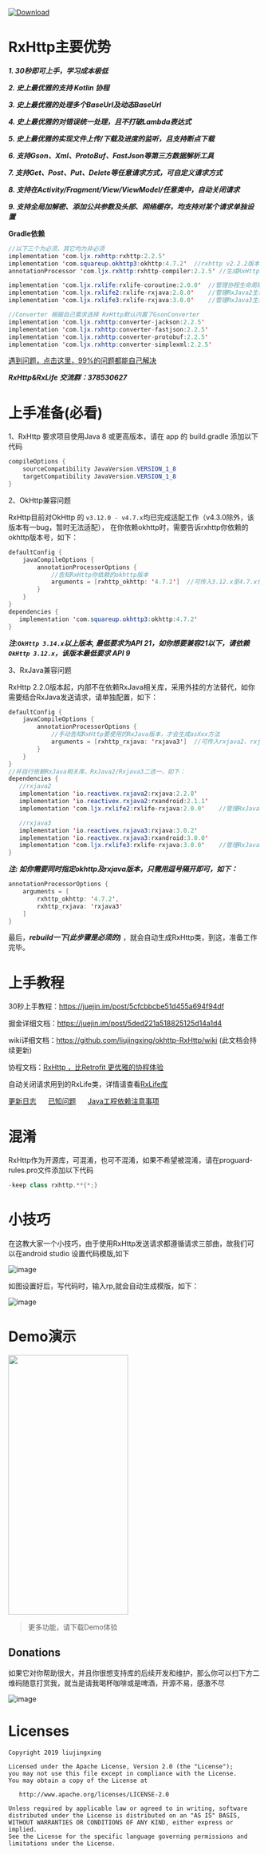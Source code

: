 [ ![Download](https://api.bintray.com/packages/32774707/maven/rxhttp2/images/download.svg) ](https://bintray.com/32774707/maven/rxhttp2/_latestVersion)

# RxHttp主要优势

  ***1. 30秒即可上手，学习成本极低***

  ***2. 史上最优雅的支持 Kotlin 协程***

  ***3. 史上最优雅的处理多个BaseUrl及动态BaseUrl***

  ***4. 史上最优雅的对错误统一处理，且不打破Lambda表达式***

  ***5. 史上最优雅的实现文件上传/下载及进度的监听，且支持断点下载***

  ***6. 支持Gson、Xml、ProtoBuf、FastJson等第三方数据解析工具***

  ***7. 支持Get、Post、Put、Delete等任意请求方式，可自定义请求方式***

  ***8. 支持在Activity/Fragment/View/ViewModel/任意类中，自动关闭请求***

  ***9. 支持全局加解密、添加公共参数及头部、网络缓存，均支持对某个请求单独设置***

**Gradle依赖**

```java
//以下三个为必须，其它均为非必须
implementation 'com.ljx.rxhttp:rxhttp:2.2.5'
implementation 'com.squareup.okhttp3:okhttp:4.7.2'  //rxhttp v2.2.2版本起，需要手动依赖okhttp
annotationProcessor 'com.ljx.rxhttp:rxhttp-compiler:2.2.5' //生成RxHttp类，kotlin用户，请使用kapt替代annotationProcessor

implementation 'com.ljx.rxlife:rxlife-coroutine:2.0.0'  //管理协程生命周期，页面销毁，关闭请求
implementation 'com.ljx.rxlife2:rxlife-rxjava:2.0.0'    //管理RxJava2生命周期，页面销毁，关闭请求
implementation 'com.ljx.rxlife3:rxlife-rxjava:3.0.0'    //管理RxJava3生命周期，页面销毁，关闭请求

//Converter 根据自己需求选择 RxHttp默认内置了GsonConverter
implementation 'com.ljx.rxhttp:converter-jackson:2.2.5'
implementation 'com.ljx.rxhttp:converter-fastjson:2.2.5'
implementation 'com.ljx.rxhttp:converter-protobuf:2.2.5'
implementation 'com.ljx.rxhttp:converter-simplexml:2.2.5'
```
[遇到问题，点击这里，99%的问题都能自己解决](https://github.com/liujingxing/okhttp-RxHttp/wiki/FAQ)

***RxHttp&RxLife 交流群：378530627***

# 上手准备(必看)

1、RxHttp 要求项目使用Java 8 或更高版本，请在 app 的 build.gradle 添加以下代码

```java
compileOptions {
    sourceCompatibility JavaVersion.VERSION_1_8
    targetCompatibility JavaVersion.VERSION_1_8
}
```

2、OkHttp兼容问题

RxHttp目前对OkHttp 的 `v3.12.0 - v4.7.x`均已完成适配工作（v4.3.0除外，该版本有一bug，暂时无法适配），
在你依赖okhttp时，需要告诉rxhttp你依赖的okhttp版本号，如下：

```java
defaultConfig {
    javaCompileOptions {
        annotationProcessorOptions {
            //告知RxHttp你依赖的okhttp版本
            arguments = [rxhttp_okhttp: '4.7.2']  //可传入3.12.x至4.7.x任一版本(4.3.0除外)
        }
    }
}
dependencies {
   implementation 'com.squareup.okhttp3:okhttp:4.7.2'
}
```

***注:`OkHttp 3.14.x`以上版本, 最低要求为API 21，如你想要兼容21以下，请依赖`OkHttp 3.12.x`，该版本最低要求 API 9***

3、RxJava兼容问题

RxHttp 2.2.0版本起，内部不在依赖RxJava相关库，采用外挂的方法替代，如你需要结合RxJava发送请求，请单独配置，如下：

```java
defaultConfig {
    javaCompileOptions {
        annotationProcessorOptions {
            //手动告知RxHttp要使用的RxJava版本，才会生成asXxx方法
            arguments = [rxhttp_rxjava: 'rxjava3']  //可传入rxjava2、rxjava3
        }
    }
}
//并自行依赖RxJava相关库，RxJava2/Rxjava3二选一，如下：
dependencies {
   //rxjava2
   implementation 'io.reactivex.rxjava2:rxjava:2.2.8'
   implementation 'io.reactivex.rxjava2:rxandroid:2.1.1'
   implementation 'com.ljx.rxlife2:rxlife-rxjava:2.0.0'    //管理RxJava2生命周期，页面销毁，关闭请求

   //rxjava3
   implementation 'io.reactivex.rxjava3:rxjava:3.0.2'
   implementation 'io.reactivex.rxjava3:rxandroid:3.0.0'
   implementation 'com.ljx.rxlife3:rxlife-rxjava:3.0.0'    //管理RxJava3生命周期，页面销毁，关闭请求
}
```

***注: 如你需要同时指定okhttp及rxjava版本，只需用逗号隔开即可，如下：***
```java
annotationProcessorOptions {
    arguments = [
        rxhttp_okhttp: '4.7.2',
        rxhttp_rxjava: 'rxjava3'
    ]
}
```

最后，***rebuild一下(此步骤是必须的)*** ，就会自动生成RxHttp类，到这，准备工作完毕。


# 上手教程

30秒上手教程：https://juejin.im/post/5cfcbbcbe51d455a694f94df

掘金详细文档：https://juejin.im/post/5ded221a518825125d14a1d4

wiki详细文档：https://github.com/liujingxing/okhttp-RxHttp/wiki  (此文档会持续更新)

协程文档：[RxHttp ，比Retrofit 更优雅的协程体验](https://juejin.im/post/5e77604fe51d4527066eb81a#heading-2)

自动关闭请求用到的RxLife类，详情请查看[RxLife库](https://github.com/liujingxing/RxLife)

[更新日志](https://github.com/liujingxing/okhttp-RxHttp/wiki/%E6%9B%B4%E6%96%B0%E6%97%A5%E5%BF%97) &nbsp;&nbsp;&nbsp;&nbsp;
[已知问题](https://github.com/liujingxing/okhttp-RxHttp/wiki/%E5%B7%B2%E7%9F%A5%E9%97%AE%E9%A2%98) &nbsp;&nbsp;&nbsp;&nbsp;
[Java工程依赖注意事项](https://github.com/liujingxing/okhttp-RxHttp/wiki/Java%E5%B7%A5%E7%A8%8B%E4%BE%9D%E8%B5%96)


# 混淆

RxHttp作为开源库，可混淆，也可不混淆，如果不希望被混淆，请在proguard-rules.pro文件添加以下代码

```java
-keep class rxhttp.**{*;}
```

# 小技巧

在这教大家一个小技巧，由于使用RxHttp发送请求都遵循请求三部曲，故我们可以在android studio 设置代码模版,如下

![image](https://github.com/liujingxing/RxHttp/blob/master/screen/templates.png)

如图设置好后，写代码时，输入rp,就会自动生成模版，如下：

![image](https://github.com/liujingxing/RxHttp/blob/master/screen/templates_demo.gif)


# Demo演示
<img src="https://github.com/liujingxing/RxHttp/blob/master/screen/screenrecorder-2019-11-27_22_56_26.gif" width = "240" height = "520" />

> 更多功能，请下载Demo体验

## Donations
如果它对你帮助很大，并且你很想支持库的后续开发和维护，那么你可以扫下方二维码随意打赏我，就当是请我喝杯咖啡或是啤酒，开源不易，感激不尽

![image](https://github.com/liujingxing/RxHttp/blob/master/screen/donations.jpeg)


# Licenses
```
Copyright 2019 liujingxing

Licensed under the Apache License, Version 2.0 (the "License");
you may not use this file except in compliance with the License.
You may obtain a copy of the License at

   http://www.apache.org/licenses/LICENSE-2.0

Unless required by applicable law or agreed to in writing, software
distributed under the License is distributed on an "AS IS" BASIS,
WITHOUT WARRANTIES OR CONDITIONS OF ANY KIND, either express or implied.
See the License for the specific language governing permissions and
limitations under the License.
```
